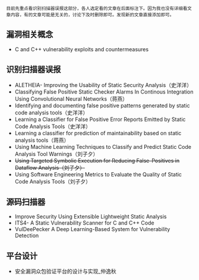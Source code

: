 `目前先重点看识别扫描器误报这部分，各人选定看的文章在后面标注下。因为我也没有详细看文章内容，有的文章可能是无关的，讨论下及时删除即可。发现新的文章直接添加即可。`

## 漏洞相关概念
- C and C++ vulnerability exploits and countermeasures

## 识别扫描器误报

- ALETHEIA- Improving the Usability of Static Security Analysis（史洋洋）
- Classifying False Positive Static Checker Alarms In Continous Integration Using Convolutional Neural Networks（蒋燕）
- Identifying and documenting false positive patterns generated by static code analysis tools（史洋洋）
- Learning a Classifier for False Positive Error Reports Emitted by Static Code Analysis Tools（史洋洋）
- Learning a classifier for prediction of maintainability based on static analysis tools（蒋燕）
- Using Machine Learning Techniques to Classify and Predict Static Code Analysis Tool Warnings（刘子夕）
- <s> Using Targeted Symbolic Execution for Reducing False-Positives in Dataflow Analysis（刘子夕）</s>
- Using Software Engineering Metrics to Evaluate the Quality of Static Code Analysis Tools（刘子夕）
## 源码扫描器
- Improve Security Using Extensible Lightweight Static Analysis
- ITS4- A Static Vulnerability Scanner for C and C++ Code
- VulDeePecker A Deep Learning-Based System for Vulnerability Detection
## 平台设计
- 安全漏洞众包验证平台的设计与实现_仲逸秋